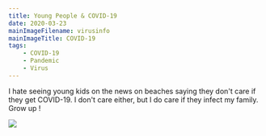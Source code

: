 ```yaml
---
title: Young People & COVID-19
date: 2020-03-23
mainImageFilename: virusinfo
mainImageTitle: COVID-19
tags:
    - COVID-19
    - Pandemic
    - Virus
---
```

I hate seeing young kids on the news on beaches saying they don't care if they get COVID-19. I don't care either, but I do care if they infect my family. Grow up !

![](https://res.cloudinary.com/paulportfolio/image/upload/c_fit,q_auto,f_auto,dpr_auto/v1575916808/Signature/Paul-Applegate-blog-maybe-last.png)